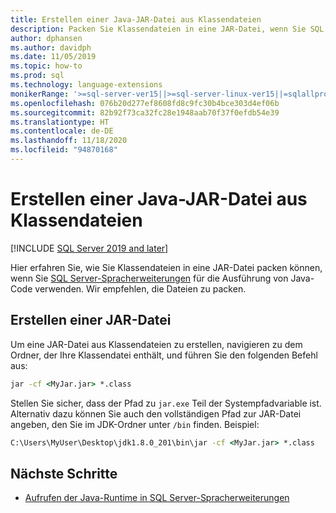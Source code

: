 ```yaml
---
title: Erstellen einer Java-JAR-Datei aus Klassendateien
description: Packen Sie Klassendateien in eine JAR-Datei, wenn Sie SQL Server-Spracherweiterungen für die Ausführung von Java-Code verwenden.
author: dphansen
ms.author: davidph
ms.date: 11/05/2019
ms.topic: how-to
ms.prod: sql
ms.technology: language-extensions
monikerRange: '>=sql-server-ver15||>=sql-server-linux-ver15||=sqlallproducts-allversions'
ms.openlocfilehash: 076b20d277ef8608fd8c9fc30b4bce303d4ef06b
ms.sourcegitcommit: 82b92f73ca32fc28e1948aab70f37f0efdb54e39
ms.translationtype: HT
ms.contentlocale: de-DE
ms.lasthandoff: 11/18/2020
ms.locfileid: "94870168"
---
```

# <a name="create-a-java-jar-file-from-class-files"></a>Erstellen einer Java-JAR-Datei aus Klassendateien
[!INCLUDE [SQL Server 2019 and later](../../includes/applies-to-version/sqlserver2019.md)]

Hier erfahren Sie, wie Sie Klassendateien in eine JAR-Datei packen können, wenn Sie [SQL Server-Spracherweiterungen](../language-extensions-overview.md) für die Ausführung von Java-Code verwenden. Wir empfehlen, die Dateien zu packen.

## <a name="create-a-jar-file"></a>Erstellen einer JAR-Datei

Um eine JAR-Datei aus Klassendateien zu erstellen, navigieren zu dem Ordner, der Ihre Klassendatei enthält, und führen Sie den folgenden Befehl aus:

```cmd
jar -cf <MyJar.jar> *.class
```

Stellen Sie sicher, dass der Pfad zu `jar.exe` Teil der Systempfadvariable ist. Alternativ dazu können Sie auch den vollständigen Pfad zur JAR-Datei angeben, den Sie im JDK-Ordner unter `/bin` finden. Beispiel:

```cmd
C:\Users\MyUser\Desktop\jdk1.8.0_201\bin\jar -cf <MyJar.jar> *.class
```

## <a name="next-steps"></a>Nächste Schritte

+ [Aufrufen der Java-Runtime in SQL Server-Spracherweiterungen](../how-to/call-java-from-sql.md)
